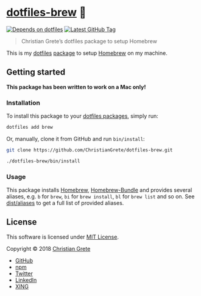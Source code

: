 # [dotfiles-brew][github-url] :beer:

[![Depends on dotfiles][shield-dependency]][github-dotfiles-url]
[![Latest GitHub Tag][shield-github-tag]][github-tags-url]

> Christian Grete’s dotfiles package to setup Homebrew

This is my [dotfiles][github-dotfiles-url] [package][github-dotfiles-packages-url] to setup [Homebrew][github-homebrew-url] on my machine.

## Getting started

__This package has been written to work on a Mac only!__

### Installation
To install this package to your [dotfiles packages][github-dotfiles-packages-url], simply run:
```sh
dotfiles add brew
```
Or, manually, clone it from GitHub and run `bin/install`:
```sh
git clone https://github.com/ChristianGrete/dotfiles-brew.git

./dotfiles-brew/bin/install
```

### Usage
This package installs [Homebrew][github-homebrew-url], [Homebrew-Bundle][github-homebrew-bundle-url] and provides several aliases, e.g. `b` for `brew`, `bi` for `brew install`, `bl` for `brew list` and so on. See [dist/aliases](dist/aliases) to get a full list of provided aliases.

## License

This software is licensed under [MIT License](LICENSE.md).

Copyright © 2018 [Christian Grete](https://christiangrete.com)
- [GitHub](https://github.com/ChristianGrete)
- [npm](https://www.npmjs.com/~christiangrete)
- [Twitter](https://twitter.com/ChristianGrete)
- [LinkedIn](https://www.linkedin.com/in/ChristianGrete)
- [XING](https://www.xing.com/profile/Christian_Grete2)

[github-dotfiles-packages-url]: https://github.com/ChristianGrete?q=dotfiles&tab=repositories
[github-dotfiles-url]: https://github.com/ChristianGrete/dotfiles
[github-homebrew-bundle-url]: https://github.com/Homebrew/homebrew-bundle
[github-homebrew-url]: https://github.com/Homebrew/brew
[github-url]: https://github.com/ChristianGrete/dotfiles-brew
[github-tags-url]: https://github.com/ChristianGrete/dotfiles-brew/tags
[shield-dependency]: https://img.shields.io/badge/depends_on-dotfiles-333333.svg
[shield-github-tag]: https://img.shields.io/github/tag/ChristianGrete/dotfiles-brew.svg